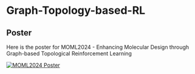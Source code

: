 # Graph-Topology-based-RL

## Poster
Here is the poster for MOML2024 - Enhancing Molecular Design through Graph-based Topological Reinforcement Learning

[![MOML2024 Poster](https://github.com/Papillon-Xiang/Graph-Topology-based-RL/raw/main/MOML_poster_thumbnail.png)](https://github.com/Papillon-Xiang/Graph-Topology-based-RL/raw/main/MOML_poster.pdf)

